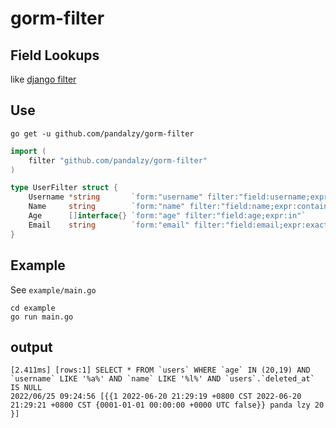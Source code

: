 # gorm-filter

## Field Lookups

like [django filter](https://docs.djangoproject.com/en/4.0/ref/models/querysets/#field-lookups)

## Use

```shell
go get -u github.com/pandalzy/gorm-filter
```

```go
import (
    filter "github.com/pandalzy/gorm-filter"
)

type UserFilter struct {
    Username *string       `form:"username" filter:"field:username;expr:contains"`
    Name     string        `form:"name" filter:"field:name;expr:contains"`
    Age      []interface{} `form:"age" filter:"field:age;expr:in"`
    Email    string        `form:"email" filter:"field:email;expr:exact"`
}
```

## Example

See `example/main.go`

```shell
cd example
go run main.go
```

## output

```
[2.411ms] [rows:1] SELECT * FROM `users` WHERE `age` IN (20,19) AND `username` LIKE '%a%' AND `name` LIKE '%l%' AND `users`.`deleted_at` IS NULL
2022/06/25 09:24:56 [{{1 2022-06-20 21:29:19 +0800 CST 2022-06-20 21:29:21 +0800 CST {0001-01-01 00:00:00 +0000 UTC false}} panda lzy 20 }]
```